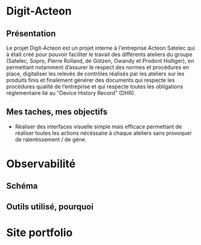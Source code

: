 # Digit-Acteon

## Présentation
Le projet Digit-Acteon est un projet interne à l'entreprise Acteon Satelec qui à était créé pour pouvoir faciliter le travail des différents ateliers du groupe (Satelec, Sopro, Pierre Rolland, de Götzen, Owandy et Prodont Holliger), en permettant notamment d’assurer le respect des normes et procédures en place, digitaliser les relevés de contrôles réalisés par les ateliers sur les produits finis et finalement générer des documents qui respecte les procédures qualité de l’entreprise et qui respecte toutes les obligations réglementaire lié au "Device History Record" (DHR).

## Mes taches, mes objectifs

- Réaliser des interfaces visuelle simple mais efficace permettant de réaliser toutes les actions nécéssaire à chaque ateliers sans provoquer de ralentissement / de gène.


# Observabilité

## Schéma
## Outils utilisé, pourquoi

# Site portfolio